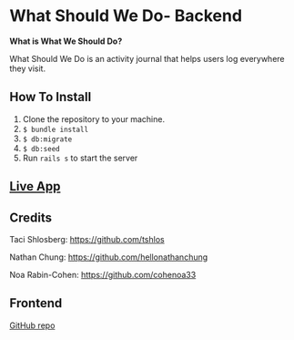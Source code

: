 # What Should We Do- Backend

**What is What We Should Do?**

What Should We Do is an activity journal that helps users log everywhere they visit. 


## How To Install 
1. Clone the repository to your machine.
2. `$ bundle install`
3. `$ db:migrate`
4. `$ db:seed`
5. Run `rails s` to start the server 

## [Live App](https://what-sholud-we-do.surge.sh/)


## Credits 
Taci Shlosberg: https://github.com/tshlos

Nathan Chung: https://github.com/hellonathanchung

Noa Rabin-Cohen: https://github.com/cohenoa33


## Frontend
[GitHub repo](https://github.com/cohenoa33/what-should-we-do-frontend)
